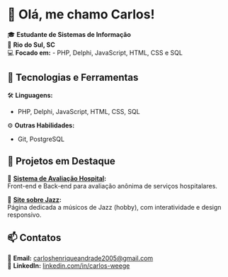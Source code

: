 # 👋 Olá, me chamo Carlos!

🎓 **Estudante de Sistemas de Informação**  
📍 **Rio do Sul, SC**  
💻 **Focado em:** - PHP, Delphi, JavaScript, HTML, CSS e SQL

## 🚀 Tecnologias e Ferramentas
🛠️ **Linguagens:**  
- PHP, Delphi, JavaScript, HTML, CSS, SQL  

⚙️ **Outras Habilidades:**  
- Git, PostgreSQL  

## 🌟 Projetos em Destaque  
📌 **[Sistema de Avaliação Hospital](https://github.com/CarlosWeg/sistemaAvaliacaoHrav):**  
Front-end e Back-end para avaliação anônima de serviços hospitalares.  

📌 **[Site sobre Jazz](https://github.com/CarlosWeg/siteMusicosJazz):**  
Página dedicada a músicos de Jazz (hobby), com interatividade e design responsivo.  

## 📫 Contatos  
📧 **Email:** [carloshenriqueandrade2005@gmail.com](mailto:carloshenriqueandrade2005@gmail.com)  
🔗 **LinkedIn:** [linkedin.com/in/carlos-weege](https://www.linkedin.com/in/carlos-weege/) 
